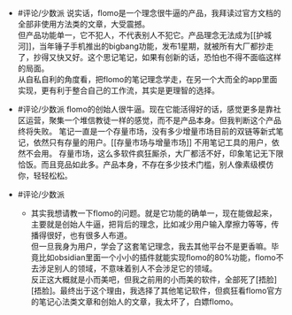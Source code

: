 - #评论/少数派
	说实话，flomo是一个理念很牛逼的产品，我拜读过官方文档的全部非使用方法类的文章，大受震撼。<br>但产品功能单一，它不犯人，不代表别人不犯它。产品理念无法成为[[护城河]]，当年锤子手机推出的bigbang功能，发布1星期，就被所有大厂都抄走了，抄得又快又好。这个思记笔记，如果有创新的话，恐怕也不得不面临这样的局面。<br>从自私自利的角度看，把flomo的笔记理念学走，在另一个大而全的app里面实现，更有利于整合自己的工作流，其实是更理智的选择。

- #评论/少数派
	flomo的创始人很牛逼。现在它能活得好的话，感觉更多是靠社区运营，聚集一个堆信教徒一样的感觉，而不是产品本身。但我判断这个产品终将失败。
	笔记一直是一个存量市场，没有多少增量市场目前的双链等新式笔记，依然只有存量的用户。[[存量市场与增量市场]]
	不用笔记工具的用户，依然不会用。
	存量市场，这么多软件疯狂厮杀，大厂都活不好，印象笔记无下限恰饭。而且竞品如此多。产品本身，不存在多少技术门槛，别人像素级模仿你，轻轻松松。
- #评论/少数派
	- 其实我想请教一下flomo的问题。就是它功能的确单一，现在能做起来，主要就是创始人牛逼，把背后的理念，比如减少用户输入摩擦力等等，传播得很好，也有很多人布道。<br>但一旦我身为用户，学会了这套笔记理念，我去其他平台不是更香嘛。毕竟比如obsidian里面一个小小的插件就能实现flomo的80%功能，flomo不去涉足别人的领域，不意味着别人不会涉足它的领域。<br>反正这大概就是小而美吧，但我之前用的小而美的软件，全部死了[捂脸][捂脸]。最终出于这个理由，我选择了其他笔记软件，但疯狂看flomo官方的笔记心法类文章和创始人的文章，我太坏了，白嫖flomo。
